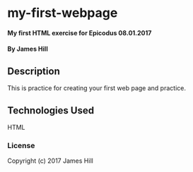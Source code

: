 # my-first-webpage

#### My first HTML exercise for Epicodus 08.01.2017

#### By James Hill

## Description

This is practice for creating your first web page and practice.

## Technologies Used

HTML

### License


Copyright (c) 2017 James Hill
